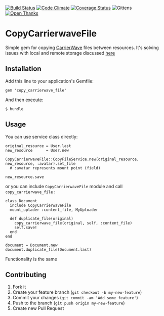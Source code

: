 [![Build Status](https://travis-ci.org/equivalent/copy_carrierwave_file.svg?branch=master)](https://travis-ci.org/equivalent/copy_carrierwave_file)
[![Code Climate](https://codeclimate.com/github/equivalent/copy_carrierwave_file/badges/gpa.svg)](https://codeclimate.com/github/equivalent/copy_carrierwave_file)
[![Coverage
Status](https://coveralls.io/repos/equivalent/copy_carrierwave_file/badge.png)](https://coveralls.io/r/equivalent/copy_carrierwave_file)
![Gittens](http://gittens.r15.railsrumble.com//badge/equivalent/copy_carrierwave_file)
[![Open Thanks](https://thawing-falls-79026.herokuapp.com/images/thanks-1.svg)](https://thawing-falls-79026.herokuapp.com/r/zrhkfsxi)

# CopyCarrierwaveFile


Simple gem for copying [CarrierWave](https://github.com/carrierwaveuploader/carrierwave) files between resources.
It's solving issues with local and remote storage discussed
[here](http://stackoverflow.com/questions/9921085/whats-the-proper-way-to-copy-a-carrierwave-file-from-one-record-to-another)


## Installation

Add this line to your application's Gemfile:

    gem 'copy_carrierwave_file'

And then execute:

    $ bundle


## Usage

You can use service class directly: 

    original_resource = User.last
    new_resource      = User.new

    CopyCarrierwaveFile::CopyFileService.new(original_resource, new_resource, :avatar).set_file
      # :avatar represents mount point (field)
   
    new_resource.save

or you can include `CopyCarrierwaveFile` module and call `copy_carrierwave_file` :


    class Document
      include CopyCarrierwaveFile  
      mount_uplader :content_file, MyUploader

      def duplicate_file(original)
        copy_carrierwave_file(original, self, :content_file)
        self.save!
      end
    end

    document = Document.new
    document.duplicate_file(Document.last) 

Functionality is the same

## Contributing

1. Fork it
2. Create your feature branch (`git checkout -b my-new-feature`)
3. Commit your changes (`git commit -am 'Add some feature'`)
4. Push to the branch (`git push origin my-new-feature`)
5. Create new Pull Request
